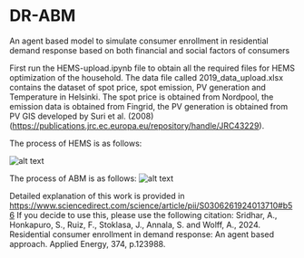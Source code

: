 # DR-ABM
An agent based model to simulate consumer enrollment in residential demand response based on both financial and social factors of consumers

First run the HEMS-upload.ipynb file to obtain all the required files for HEMS optimization of the household. The data file called 2019_data_upload.xlsx contains the dataset of spot price, spot emission, PV generation and Temperature in Helsinki. The spot price is obtained from Nordpool, the emission data is obtained from Fingrid, the PV generation is obtained from PV GIS developed by Suri et al. (2008) (https://publications.jrc.ec.europa.eu/repository/handle/JRC43229). 

The process of HEMS is as follows:

![alt text](HEMS-flow.png "HEMS operation")


The process of ABM is as follows:
![alt text](ABM-flowpng "ABM workflow")


Detailed explanation of this work is provided in https://www.sciencedirect.com/science/article/pii/S0306261924013710#b56
If you decide to use this, please use the following citation: Sridhar, A., Honkapuro, S., Ruiz, F., Stoklasa, J., Annala, S. and Wolff, A., 2024. Residential consumer enrollment in demand response: An agent based approach. Applied Energy, 374, p.123988.

